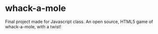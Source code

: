 # whack-a-mole
 Final project made for Javascript class. An open source, HTML5 game of whack-a-mole, with a twist!
